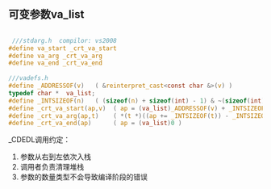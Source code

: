 ## 可变参数va_list

```c

 ///stdarg.h  compilor: vs2008
#define va_start _crt_va_start
#define va_arg _crt_va_arg
#define va_end _crt_va_end
  
///vadefs.h
#define _ADDRESSOF(v)   ( &reinterpret_cast<const char &>(v) )
typedef char *  va_list;
#define _INTSIZEOF(n)   ( (sizeof(n) + sizeof(int) - 1) & ~(sizeof(int) - 1) )
#define _crt_va_start(ap,v)  ( ap = (va_list)_ADDRESSOF(v) + _INTSIZEOF(v) )
#define _crt_va_arg(ap,t)    ( *(t *)((ap += _INTSIZEOF(t)) - _INTSIZEOF(t)) )
#define _crt_va_end(ap)      ( ap = (va_list)0 )
```

_CDEDL调用约定：
1.  参数从右到左依次入栈
2.  调用者负责清理堆栈
3.  参数的数量类型不会导致编译阶段的错误

